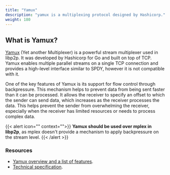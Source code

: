 ```yaml
---
title: "Yamux"
description: "yamux is a multiplexing protocol designed by Hashicorp."
weight: 180
---
```


## What is Yamux?

[Yamux](https://github.com/hashicorp/yamux) (Yet another Multiplexer)
is a powerful stream multiplexer used in libp2p. It was
developed by Hashicorp for Go and built on top of TCP. Yamux
enables multiple parallel streams on a single TCP connection
and provides a high-level interface similar to SPDY, however
it is not compatible with it.

One of the key features of Yamux is its support for flow control
through backpressure. This mechanism helps to prevent data from
being sent faster than it can be processed. It allows
the receiver to specify an offset to which the sender can send
data, which increases as the receiver processes the data.
This helps prevent the sender from overwhelming the receiver,
especially when the receiver has limited resources or needs to
process complex data.

{{< alert icon="" context="">}}
**Yamux should be used over mplex in libp2p**, as mplex doesn't provide a mechanism to apply backpressure on the stream level.
{{< /alert >}}

### Resources

- [Yamux overview and a list of features](https://github.com/hashicorp/yamux#yamux).
- [Technical specification](https://github.com/hashicorp/yamux/blob/master/spec.md).
